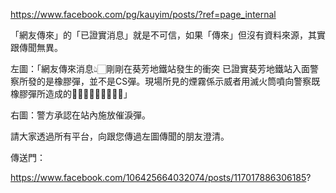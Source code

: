 https://www.facebook.com/pg/kauyim/posts/?ref=page_internal

「網友傳來」的「已證實消息」就是不可信，如果「傳來」但沒有資料來源，其實跟傳聞無異。

左圖：「網友傳來消息👆🏻剛剛在葵芳地鐵站發生的衝突
已證實葵芳地鐵站入面警察所發的是橡膠彈，並不是CS彈。現場所見的煙霧係示威者用滅火筒噴向警察既橡膠彈所造成的🙏🏻🙏🏻🙏🏻🙇🏻‍♂」

右圖：警方承認在站內施放催淚彈。

請大家透過所有平台，向跟您傳過左圖傳聞的朋友澄清。

傳送門：

https://www.facebook.com/106425664032074/posts/117017886306185?